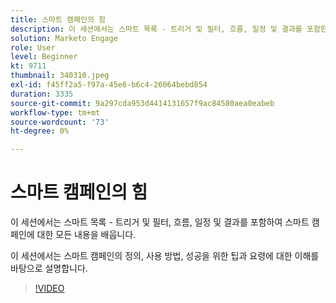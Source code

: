 ```yaml
---
title: 스마트 캠페인의 힘
description: 이 세션에서는 스마트 목록 - 트리거 및 필터, 흐름, 일정 및 결과를 포함한 스마트 캠페인에 대한 모든 내용을 배웁니다.
solution: Marketo Engage
role: User
level: Beginner
kt: 9711
thumbnail: 340310.jpeg
exl-id: f45ff2a5-f97a-45e6-b6c4-26064bebd854
duration: 3335
source-git-commit: 9a297cda953d4414131657f9ac84580aea0eabeb
workflow-type: tm+mt
source-wordcount: '73'
ht-degree: 0%

---
```


# 스마트 캠페인의 힘

이 세션에서는 스마트 목록 - 트리거 및 필터, 흐름, 일정 및 결과를 포함하여 스마트 캠페인에 대한 모든 내용을 배웁니다.

이 세션에서는 스마트 캠페인의 정의, 사용 방법, 성공을 위한 팁과 요령에 대한 이해를 바탕으로 설명합니다.

>[!VIDEO](https://video.tv.adobe.com/v/340310/?quality=12&learn=on)
